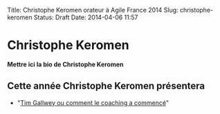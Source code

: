 Title: Christophe Keromen orateur à Agile France 2014 
Slug: christophe-keromen
Status: Draft
Date: 2014-04-06 11:57

# Christophe Keromen

**Mettre ici la bio de Christophe Keromen**
## Cette année Christophe Keromen présentera

* "[Tim Gallwey ou comment le coaching a commencé](../sessions/tim-gallwey-ou-comment-le-coaching-a-commence.html)"


